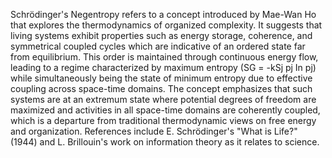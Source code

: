 Schrödinger's Negentropy refers to a concept introduced by Mae-Wan Ho that explores the thermodynamics of organized complexity. It suggests that living systems exhibit properties such as energy storage, coherence, and symmetrical coupled cycles which are indicative of an ordered state far from equilibrium. This order is maintained through continuous energy flow, leading to a regime characterized by maximum entropy (SG = -kSj pj In pj) while simultaneously being the state of minimum entropy due to effective coupling across space-time domains. The concept emphasizes that such systems are at an extremum state where potential degrees of freedom are maximized and activities in all space-time domains are coherently coupled, which is a departure from traditional thermodynamic views on free energy and organization. References include E. Schrödinger's "What is Life?" (1944) and L. Brillouin's work on information theory as it relates to science.